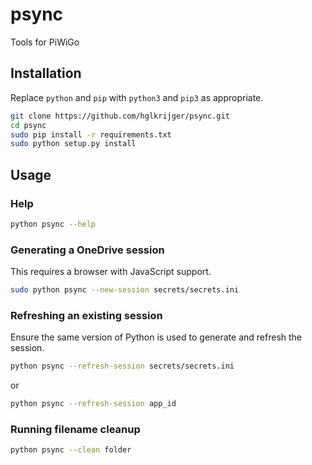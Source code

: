 # psync
Tools for PiWiGo

## Installation

Replace `python` and `pip` with `python3` and `pip3` as appropriate. 

```bash
git clone https://github.com/hglkrijger/psync.git
cd psync
sudo pip install -r requirements.txt
sudo python setup.py install
```

## Usage

### Help

```bash
python psync --help
```

### Generating a OneDrive session

This requires a browser with JavaScript support.

```bash
sudo python psync --new-session secrets/secrets.ini
```

### Refreshing an existing session

Ensure the same version of Python is used to generate and refresh the session.

```bash
python psync --refresh-session secrets/secrets.ini
```
or
```bash
python psync --refresh-session app_id
```

### Running filename cleanup

```bash
python psync --clean folder
``` 